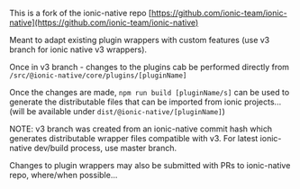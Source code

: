 This is a fork of the ionic-native repo [https://github.com/ionic-team/ionic-native](https://github.com/ionic-team/ionic-native)

Meant to adapt existing plugin wrappers with custom features (use v3 branch for ionic native v3 wrappers).  

Once in v3 branch - changes to the plugins cab be performed directly from `/src/@ionic-native/core/plugins/[pluginName]`

Once the changes are made, `npm run build [pluginName/s]` can be used to generate the distributable files that can be imported from ionic projects...  
(will be available under `dist/@ionic-native/[pluginName]`) 

NOTE: v3 branch was created from an ionic-native commit hash which generates distributable wrapper files compatible with v3.
For latest ionic-native dev/build process, use master branch.

Changes to plugin wrappers may also be submitted with PRs to ionic-native repo, where/when possible...

 
